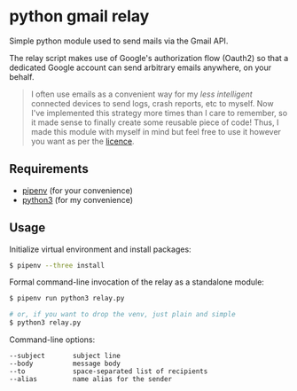 # python gmail relay
Simple python module used to send mails via the Gmail API.

The relay script makes use of Google's authorization flow (Oauth2) so that a dedicated Google account can send arbitrary emails anywhere, on your behalf.

> I often use emails as a convenient way for my _less intelligent_ connected devices to send logs, crash reports, etc to myself. Now I've implemented this strategy more times than I care to remember, so it made sense to finally create some reusable piece of code! Thus, I made this module with myself in mind but feel free to use it however you want as per the [licence](https://github.com/remnestal/pygmail/blob/master/LICENSE).

## Requirements
* [pipenv](https://github.com/pypa/pipenv) (for your convenience)
* [python3](https://www.python.org/downloads/) (for my convenience)

## Usage
Initialize virtual environment and install packages:
```bash
$ pipenv --three install
```
Formal command-line invocation of the relay as a standalone module:
```bash
$ pipenv run python3 relay.py

# or, if you want to drop the venv, just plain and simple
$ python3 relay.py
```

Command-line options:
```
--subject       subject line
--body          message body
--to            space-separated list of recipients
--alias         name alias for the sender
```
